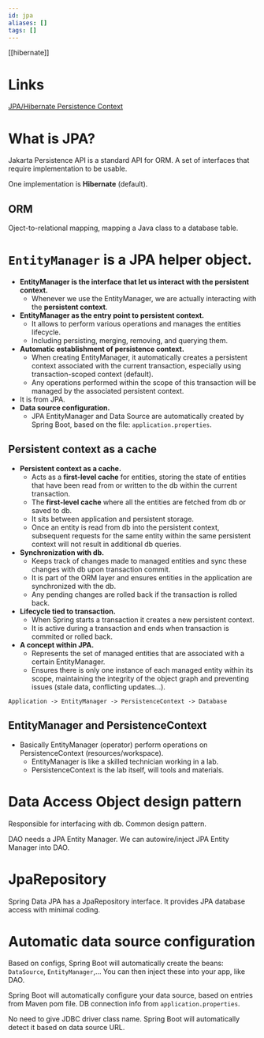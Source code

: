```yaml
---
id: jpa
aliases: []
tags: []
---
```


[[hibernate]]

# Links
[JPA/Hibernate Persistence Context](https://www.baeldung.com/jpa-hibernate-persistence-context)

# What is JPA?
Jakarta Persistence API is a standard API for ORM.
A set of interfaces that require implementation to be usable.

One implementation is **Hibernate** (default).

## ORM
Oject-to-relational mapping,
mapping a Java class to a database table.

# `EntityManager` is a JPA helper object.
- **EntityManager is the interface that let us interact with the persistent context.**
    - Whenever we use the EntityManager, we are actually interacting with the **persistent context**.
- **EntityManager as the entry point to persistent context.**
    - It allows to perform various operations and manages the entities lifecycle.
    - Including persisting, merging, removing, and querying them.
- **Automatic establishment of persistence context.**
    - When creating EntityManager, it automatically creates a persistent context associated with the current transaction, especially using transaction-scoped context (default).
    - Any operations performed within the scope of this transaction will be managed by the associated persistent context.
- It is from JPA.
- **Data source configuration.**
    - JPA EntityManager and Data Source are automatically created by Spring Boot,
    based on the file: `application.properties`.

## Persistent context as a cache
- **Persistent context as a cache.**
    - Acts as a **first-level cache** for entities, storing the state of entities that have been read from or written to the db within the current transaction.
    - The **first-level cache** where all the entities are fetched from db or saved to db.
    - It sits between application and persistent storage.
    - Once an entity is read from db into the persistent context, subsequent requests for the same entity within the same persistent context will not result in additional db queries.
- **Synchronization with db.**
    - Keeps track of changes made to managed entities and sync these changes with db upon transaction commit.
    - It is part of the ORM layer and ensures entities in the application are synchronized with the db.
    - Any pending changes are rolled back if the transaction is rolled back.
- **Lifecycle tied to transaction.**
    - When Spring starts a transaction it creates a new persistent context.
    - It is active during a transaction and ends when transaction is commited or rolled back.
- **A concept within JPA.**
    - Represents the set of managed entities that are associated with a certain EntityManager.
    - Ensures there is only one instance of each managed entity within its scope, maintaining the integrity of the object graph and preventing issues (stale data, conflicting updates...).
```
Application -> EntityManager -> PersistenceContext -> Database
```
## EntityManager and PersistenceContext
- Basically EntityManager (operator) perform operations on PersistenceContext (resources/workspace).
    - EntityManager is like a skilled technician working in a lab.
    - PersistenceContext is the lab itself, will tools and materials.

# Data Access Object design pattern
Responsible for interfacing with db.
Common design pattern.

DAO needs a JPA Entity Manager.
We can autowire/inject JPA Entity Manager into DAO.

# JpaRepository
Spring Data JPA has a JpaRepository interface.
It provides JPA database access with minimal coding.

# Automatic data source configuration
Based on configs, Spring Boot will automatically create the beans:
`DataSource`, `EntityManager`,...
You can then inject these into your app, like DAO.

Spring Boot will automatically configure your data source,
based on entries from Maven pom file.
DB connection info from `application.properties`.

No need to give JDBC driver class name.
Spring Boot will automatically detect it based on data source URL.

